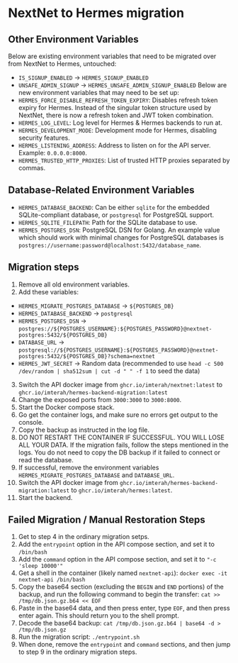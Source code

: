 # NextNet to Hermes migration
## Other Environment Variables
Below are existing environment variables that need to be migrated over from NextNet to Hermes, untouched:
  * `IS_SIGNUP_ENABLED` -> `HERMES_SIGNUP_ENABLED`
  * `UNSAFE_ADMIN_SIGNUP` -> `HERMES_UNSAFE_ADMIN_SIGNUP_ENABLED`
Below are new environment variables that may need to be set up:
  * `HERMES_FORCE_DISABLE_REFRESH_TOKEN_EXPIRY`: Disables refresh token expiry for Hermes. Instead of the singular token structure used
    by NextNet, there is now a refresh token and JWT token combination.
  * `HERMES_LOG_LEVEL`: Log level for Hermes & Hermes backends to run at.
  * `HERMES_DEVELOPMENT_MODE`: Development mode for Hermes, disabling security features.
  * `HERMES_LISTENING_ADDRESS`: Address to listen on for the API server. Example: `0.0.0.0:8000`.
  * `HERMES_TRUSTED_HTTP_PROXIES`: List of trusted HTTP proxies separated by commas.
## Database-Related Environment Variables
  * `HERMES_DATABASE_BACKEND`: Can be either `sqlite` for the embedded SQLite-compliant database, or `postgresql` for PostgreSQL support.
  * `HERMES_SQLITE_FILEPATH`: Path for the SQLite database to use.
  * `HERMES_POSTGRES_DSN`: PostgreSQL DSN for Golang. An example value which should work with minimal changes for PostgreSQL databases is `postgres://username:password@localhost:5432/database_name`.
## Migration steps
1. Remove all old environment variables.
2. Add these variables:
  - `HERMES_MIGRATE_POSTGRES_DATABASE` -> `${POSTGRES_DB}`
  - `HERMES_DATABASE_BACKEND` -> `postgresql`
  - `HERMES_POSTGRES_DSN` -> `postgres://${POSTGRES_USERNAME}:${POSTGRES_PASSWORD}@nextnet-postgres:5432/${POSTGRES_DB}`
  - `DATABASE_URL` -> `postgresql://${POSTGRES_USERNAME}:${POSTGRES_PASSWORD}@nextnet-postgres:5432/${POSTGRES_DB}?schema=nextnet`
  - `HERMES_JWT_SECRET` -> Random data (recommended to use `head -c 500 /dev/random | sha512sum | cut -d " " -f 1` to seed the data)
3. Switch the API docker image from `ghcr.io/imterah/nextnet:latest` to `ghcr.io/imterah/hermes-backend-migration:latest`
4. Change the exposed ports from `3000:3000` to `3000:8000`.
5. Start the Docker compose stack.
6. Go get the container logs, and make sure no errors get output to the console.
7. Copy the backup as instructed in the log file.
8. DO NOT RESTART THE CONTAINER IF SUCCESSFUL. YOU WILL LOSE ALL YOUR DATA. If the migration fails, follow the steps mentioned in the logs. You do not need to copy the DB backup if it failed to connect or read the database.
9. If successful, remove the environment variables `HERMES_MIGRATE_POSTGRES_DATABASE` and `DATABASE_URL`.
10. Switch the API docker image from `ghcr.io/imterah/hermes-backend-migration:latest` to `ghcr.io/imterah/hermes:latest`.
11. Start the backend.
## Failed Migration / Manual Restoration Steps
1. Get to step 4 in the ordinary migration setps.
2. Add the `entrypoint` option in the API compose section, and set it to `/bin/bash`
3. Add the `command` option in the API compose section, and set it to `"-c 'sleep 10000'"`
4. Get a shell in the container (likely named `nextnet-api`): `docker exec -it nextnet-api /bin/bash`
5. Copy the base64 section (excluding the `BEGIN` and `END` portions) of the backup, and run the following command to begin the transfer: `cat >> /tmp/db.json.gz.b64 << EOF`
6. Paste in the base64 data, and then press enter, type `EOF`, and then press enter again. This should return you to the shell prompt.
7. Decode the base64 backup: `cat /tmp/db.json.gz.b64 | base64 -d > /tmp/db.json.gz`
8. Run the migration script: `./entrypoint.sh`
9. When done, remove the `entrypoint` and `command` sections, and then jump to step 9 in the ordinary migration steps.
